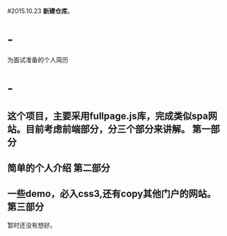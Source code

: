 #2015.10.23
**新建仓库**。
# -
为面试准备的个人简历
# -
这个项目，主要采用fullpage.js库，完成类似spa网站。目前考虑前端部分，分三个部分来讲解。
**第一部分**
-
简单的个人介绍
**第二部分**
-
一些demo，必入css3,还有copy其他门户的网站。
**第三部分**
-
暂时还没有想好。
